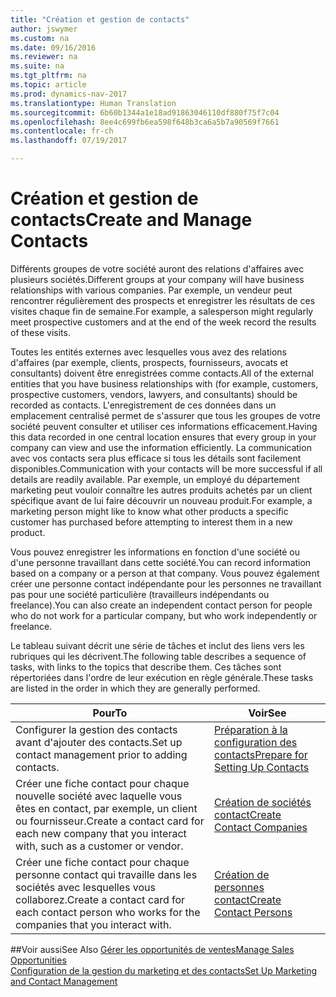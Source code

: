 ```yaml
---
title: "Création et gestion de contacts"
author: jswymer
ms.custom: na
ms.date: 09/16/2016
ms.reviewer: na
ms.suite: na
ms.tgt_pltfrm: na
ms.topic: article
ms.prod: dynamics-nav-2017
ms.translationtype: Human Translation
ms.sourcegitcommit: 6b60b1344a1e18ad91863046110df880f75f7c04
ms.openlocfilehash: 8ee4c699fb6ea598f648b3ca6a5b7a90569f7661
ms.contentlocale: fr-ch
ms.lasthandoff: 07/19/2017

---
```

# <a name="create-and-manage-contacts"></a><span data-ttu-id="a23d3-102">Création et gestion de contacts</span><span class="sxs-lookup"><span data-stu-id="a23d3-102">Create and Manage Contacts</span></span>
<span data-ttu-id="a23d3-103">Différents groupes de votre société auront des relations d'affaires avec plusieurs sociétés.</span><span class="sxs-lookup"><span data-stu-id="a23d3-103">Different groups at your company will have business relationships with various companies.</span></span> <span data-ttu-id="a23d3-104">Par exemple, un vendeur peut rencontrer régulièrement des prospects et enregistrer les résultats de ces visites chaque fin de semaine.</span><span class="sxs-lookup"><span data-stu-id="a23d3-104">For example, a salesperson might regularly meet prospective customers and at the end of the week record the results of these visits.</span></span>

<span data-ttu-id="a23d3-105">Toutes les entités externes avec lesquelles vous avez des relations d'affaires (par exemple, clients, prospects, fournisseurs, avocats et consultants) doivent être enregistrées comme contacts.</span><span class="sxs-lookup"><span data-stu-id="a23d3-105">All of the external entities that you have business relationships with (for example, customers, prospective customers, vendors, lawyers, and consultants) should be recorded as contacts.</span></span> <span data-ttu-id="a23d3-106">L'enregistrement de ces données dans un emplacement centralisé permet de s'assurer que tous les groupes de votre société peuvent consulter et utiliser ces informations efficacement.</span><span class="sxs-lookup"><span data-stu-id="a23d3-106">Having this data recorded in one central location ensures that every group in your company can view and use the information efficiently.</span></span> <span data-ttu-id="a23d3-107">La communication avec vos contacts sera plus efficace si tous les détails sont facilement disponibles.</span><span class="sxs-lookup"><span data-stu-id="a23d3-107">Communication with your contacts will be more successful if all details are readily available.</span></span> <span data-ttu-id="a23d3-108">Par exemple, un employé du département marketing peut vouloir connaître les autres produits achetés par un client spécifique avant de lui faire découvrir un nouveau produit.</span><span class="sxs-lookup"><span data-stu-id="a23d3-108">For example, a marketing person might like to know what other products a specific customer has purchased before attempting to interest them in a new product.</span></span>

<span data-ttu-id="a23d3-109">Vous pouvez enregistrer les informations en fonction d'une société ou d'une personne travaillant dans cette société.</span><span class="sxs-lookup"><span data-stu-id="a23d3-109">You can record information based on a company or a person at that company.</span></span> <span data-ttu-id="a23d3-110">Vous pouvez également créer une personne contact indépendante pour les personnes ne travaillant pas pour une société particulière (travailleurs indépendants ou freelance).</span><span class="sxs-lookup"><span data-stu-id="a23d3-110">You can also create an independent contact person for people who do not work for a particular company, but who work independently or freelance.</span></span>

<span data-ttu-id="a23d3-111">Le tableau suivant décrit une série de tâches et inclut des liens vers les rubriques qui les décrivent.</span><span class="sxs-lookup"><span data-stu-id="a23d3-111">The following table describes a sequence of tasks, with links to the topics that describe them.</span></span> <span data-ttu-id="a23d3-112">Ces tâches sont répertoriées dans l'ordre de leur exécution en règle générale.</span><span class="sxs-lookup"><span data-stu-id="a23d3-112">These tasks are listed in the order in which they are generally performed.</span></span>

|<span data-ttu-id="a23d3-113">Pour</span><span class="sxs-lookup"><span data-stu-id="a23d3-113">To</span></span> |<span data-ttu-id="a23d3-114">Voir</span><span class="sxs-lookup"><span data-stu-id="a23d3-114">See</span></span> |
|---|----|
|<span data-ttu-id="a23d3-115">Configurer la gestion des contacts avant d'ajouter des contacts.</span><span class="sxs-lookup"><span data-stu-id="a23d3-115">Set up contact management prior to adding contacts.</span></span>|[<span data-ttu-id="a23d3-116">Préparation à la configuration des contacts</span><span class="sxs-lookup"><span data-stu-id="a23d3-116">Prepare for Setting Up Contacts</span></span>](marketing-setup-contacts.md)|
|<span data-ttu-id="a23d3-117">Créer une fiche contact pour chaque nouvelle société avec laquelle vous êtes en contact, par exemple, un client ou fournisseur.</span><span class="sxs-lookup"><span data-stu-id="a23d3-117">Create a contact card for each new company that you interact with, such as a customer or vendor.</span></span>|[<span data-ttu-id="a23d3-118">Création de sociétés contact</span><span class="sxs-lookup"><span data-stu-id="a23d3-118">Create Contact Companies</span></span>](marketing-create-contact-companies.md)|
|<span data-ttu-id="a23d3-119">Créer une fiche contact pour chaque personne contact qui travaille dans les sociétés avec lesquelles vous collaborez.</span><span class="sxs-lookup"><span data-stu-id="a23d3-119">Create a contact card for each contact person who works for the companies that you interact with.</span></span>|[<span data-ttu-id="a23d3-120">Création de personnes contact</span><span class="sxs-lookup"><span data-stu-id="a23d3-120">Create Contact Persons</span></span>](marketing-create-contact-persons.md)|

##<a name="see-also"></a><span data-ttu-id="a23d3-121">Voir aussi</span><span class="sxs-lookup"><span data-stu-id="a23d3-121">See Also</span></span>
[<span data-ttu-id="a23d3-122">Gérer les opportunités de ventes</span><span class="sxs-lookup"><span data-stu-id="a23d3-122">Manage Sales Opportunities</span></span>](marketing-manage-sales-opportunities.md)  
[<span data-ttu-id="a23d3-123">Configuration de la gestion du marketing et des contacts</span><span class="sxs-lookup"><span data-stu-id="a23d3-123">Set Up Marketing and Contact Management</span></span>](marketing-setup-marketing.md)  

